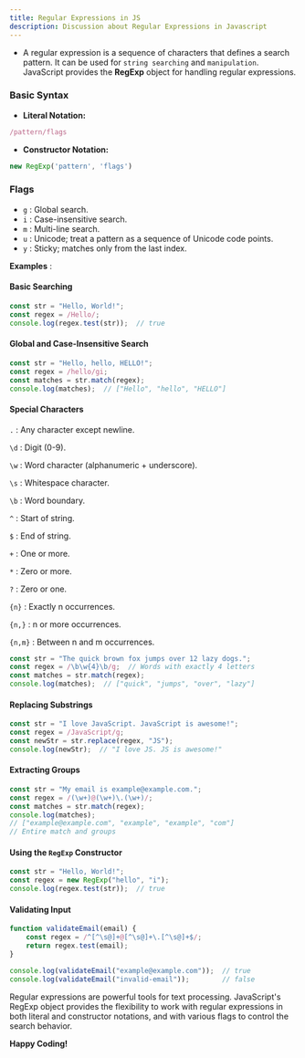 ```yaml
---
title: Regular Expressions in JS
description: Discussion about Regular Expressions in Javascript
---
```


- A regular expression is a sequence of characters that defines a search pattern. It can be used for `string searching` and `manipulation`. JavaScript provides the **RegExp** object for handling regular expressions.


### Basic Syntax

* **Literal Notation:** 

```js 
/pattern/flags
```

* **Constructor Notation:** 

```js
new RegExp('pattern', 'flags')
```

### Flags

* `g` : Global search.
* `i` : Case-insensitive search.
* `m` : Multi-line search.
* `u` : Unicode; treat a pattern as a sequence of Unicode code points.
* `y` : Sticky; matches only from the last index.

**Examples** :

#### Basic Searching

```js
const str = "Hello, World!";
const regex = /Hello/;
console.log(regex.test(str));  // true
```

#### Global and Case-Insensitive Search

```js
const str = "Hello, hello, HELLO!";
const regex = /hello/gi;
const matches = str.match(regex);
console.log(matches);  // ["Hello", "hello", "HELLO"]
```

#### Special Characters

`.` : Any character except newline.

`\d` : Digit (0-9).

`\w` : Word character (alphanumeric + underscore).

`\s` : Whitespace character.

`\b` : Word boundary.

`^` : Start of string.

`$` : End of string.

`+` : One or more.

`*` : Zero or more.

`?` : Zero or one.

`{n}` : Exactly n occurrences.

`{n,}` : n or more occurrences.

`{n,m}` : Between n and m occurrences.

```js
const str = "The quick brown fox jumps over 12 lazy dogs.";
const regex = /\b\w{4}\b/g;  // Words with exactly 4 letters
const matches = str.match(regex);
console.log(matches);  // ["quick", "jumps", "over", "lazy"]
```

#### Replacing Substrings

```js
const str = "I love JavaScript. JavaScript is awesome!";
const regex = /JavaScript/g;
const newStr = str.replace(regex, "JS");
console.log(newStr);  // "I love JS. JS is awesome!"
```

#### Extracting Groups 

```js
const str = "My email is example@example.com.";
const regex = /(\w+)@(\w+)\.(\w+)/;
const matches = str.match(regex);
console.log(matches);  
// ["example@example.com", "example", "example", "com"]
// Entire match and groups
```

#### Using the `RegExp` Constructor

```js
const str = "Hello, World!";
const regex = new RegExp("hello", "i");
console.log(regex.test(str));  // true
```

#### Validating Input

```js
function validateEmail(email) {
    const regex = /^[^\s@]+@[^\s@]+\.[^\s@]+$/;
    return regex.test(email);
}

console.log(validateEmail("example@example.com"));  // true
console.log(validateEmail("invalid-email"));        // false
```



Regular expressions are powerful tools for text processing. JavaScript's RegExp object provides the flexibility to work with regular expressions in both literal and constructor notations, and with various flags to control the search behavior.

**Happy Coding!**